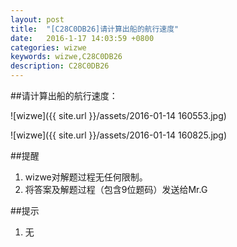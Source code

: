 ```yaml
---
layout: post
title:  "[C28C0DB26]请计算出船的航行速度"
date:   2016-1-17 14:03:59 +0800
categories: wizwe
keywords: wizwe,C28C0DB26
description: C28C0DB26
---
```

##请计算出船的航行速度：

![wizwe]({{ site.url }}/assets/2016-01-14 160553.jpg)

![wizwe]({{ site.url }}/assets/2016-01-14 160825.jpg)


##提醒
1. wizwe对解题过程无任何限制。
2. 将答案及解题过程（包含9位题码）发送给Mr.G

##提示
1. 无